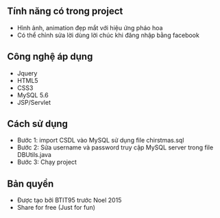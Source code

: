 ## Tính năng có trong project
- Hình ảnh, animation đẹp mắt với hiệu ứng pháo hoa
- Có thể chỉnh sửa lời dùng lời chúc khi đăng nhập bằng facebook

## Công nghệ áp dụng
- Jquery
- HTML5
- CSS3
- MySQL 5.6
- JSP/Servlet

## Cách sử dụng
- Bước 1: import CSDL vào MySQL sử dụng file chirstmas.sql
- Bước 2: Sửa username và password truy cập MySQL server trong file DBUtils.java
- Bước 3: Chạy project

## Bản quyền
- Được tạo bởi BTIT95 trước Noel 2015
- Share for free (Just for fun)
